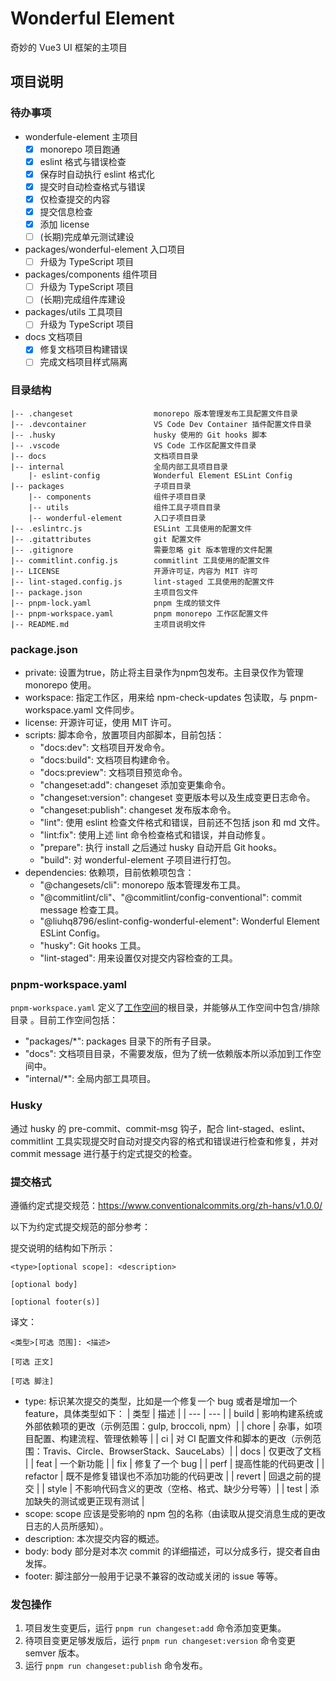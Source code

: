 # Wonderful Element

奇妙的 Vue3 UI 框架的主项目

## 项目说明

### 待办事项

- wonderfule-element 主项目
  - [x] monorepo 项目跑通
  - [x] eslint 格式与错误检查
  - [x] 保存时自动执行 eslint 格式化
  - [x] 提交时自动检查格式与错误
  - [x] 仅检查提交的内容
  - [x] 提交信息检查
  - [x] 添加 license
  - [ ] (长期)完成单元测试建设
- packages/wonderful-element 入口项目
  - [ ] 升级为 TypeScript 项目
- packages/components 组件项目
  - [ ] 升级为 TypeScript 项目
  - [ ] (长期)完成组件库建设
- packages/utils 工具项目
  - [ ] 升级为 TypeScript 项目
- docs 文档项目
  - [x] 修复文档项目构建错误
  - [ ] 完成文档项目样式隔离

### 目录结构

```
|-- .changeset                  monorepo 版本管理发布工具配置文件目录
|-- .devcontainer               VS Code Dev Container 插件配置文件目录
|-- .husky                      husky 使用的 Git hooks 脚本
|-- .vscode                     VS Code 工作区配置文件目录
|-- docs                        文档项目目录
|-- internal                    全局内部工具项目目录
    |- eslint-config            Wonderful Element ESLint Config
|-- packages                    子项目目录
    |-- components              组件子项目目录
    |-- utils                   组件工具子项目目录
    |-- wonderful-element       入口子项目目录
|-- .eslintrc.js                ESLint 工具使用的配置文件
|-- .gitattributes              git 配置文件
|-- .gitignore                  需要忽略 git 版本管理的文件配置
|-- commitlint.config.js        commitlint 工具使用的配置文件
|-- LICENSE                     开源许可证，内容为 MIT 许可
|-- lint-staged.config.js       lint-staged 工具使用的配置文件
|-- package.json                主项目包文件
|-- pnpm-lock.yaml              pnpm 生成的锁文件
|-- pnpm-workspace.yaml         pnpm monorepo 工作区配置文件
|-- README.md                   主项目说明文件
```

### package.json

- private: 设置为true，防止将主目录作为npm包发布。主目录仅作为管理 monorepo 使用。
- workspace: 指定工作区，用来给 npm-check-updates 包读取，与 pnpm-workspace.yaml 文件同步。
- license: 开源许可证，使用 MIT 许可。
- scripts: 脚本命令，放置项目内部脚本，目前包括：
  - "docs:dev": 文档项目开发命令。
  - "docs:build": 文档项目构建命令。
  - "docs:preview": 文档项目预览命令。
  - "changeset:add": changeset 添加变更集命令。
  - "changeset:version": changeset 变更版本号以及生成变更日志命令。
  - "changeset:publish": changeset 发布版本命令。
  - "lint": 使用 eslint 检查文件格式和错误，目前还不包括 json 和 md 文件。
  - "lint:fix": 使用上述 lint 命令检查格式和错误，并自动修复。
  - "prepare": 执行 install 之后通过 husky 自动开启 Git hooks。
  - "build": 对 wonderful-element 子项目进行打包。
- dependencies: 依赖项，目前依赖项包含：
  - "@changesets/cli": monorepo 版本管理发布工具。
  - "@commitlint/cli"、"@commitlint/config-conventional": commit message 检查工具。
  - "@liuhq8796/eslint-config-wonderful-element": Wonderful Element ESLint Config。
  - "husky": Git hooks 工具。
  - "lint-staged": 用来设置仅对提交内容检查的工具。
### pnpm-workspace.yaml

`pnpm-workspace.yaml` 定义了[工作空间](https://pnpm.io/zh/workspaces)的根目录，并能够从工作空间中包含/排除目录 。目前工作空间包括：

 - "packages/*": packages 目录下的所有子目录。
 - "docs": 文档项目目录，不需要发版，但为了统一依赖版本所以添加到工作空间中。
 - "internal/*": 全局内部工具项目。

### Husky

通过 husky 的 pre-commit、commit-msg 钩子，配合 lint-staged、eslint、commitlint 工具实现提交时自动对提交内容的格式和错误进行检查和修复，并对 commit message 进行基于约定式提交的检查。

### 提交格式

遵循约定式提交规范：https://www.conventionalcommits.org/zh-hans/v1.0.0/

以下为约定式提交规范的部分参考：

提交说明的结构如下所示：

```
<type>[optional scope]: <description>

[optional body]

[optional footer(s)]
```

译文：

```
<类型>[可选 范围]: <描述>

[可选 正文]

[可选 脚注]
```

- type: 标识某次提交的类型，比如是一个修复一个 bug 或者是增加一个 feature，具体类型如下：
  | 类型 | 描述 |
  | --- | --- |
  | build | 影响构建系统或外部依赖项的更改（示例范围：gulp, broccoli, npm）|
  | chore | 杂事，如项目配置、构建流程、管理依赖等 |
  | ci | 对 CI 配置文件和脚本的更改（示例范围：Travis、Circle、BrowserStack、SauceLabs）|
  | docs | 仅更改了文档 |
  | feat | 一个新功能 |
  | fix | 修复了一个 bug |
  | perf | 提高性能的代码更改 |
  | refactor | 既不是修复错误也不添加功能的代码更改 |
  | revert | 回退之前的提交 |
  | style | 不影响代码含义的更改（空格、格式、缺少分号等）|
  | test | 添加缺失的测试或更正现有测试 |
- scope: scope 应该是受影响的 npm 包的名称（由读取从提交消息生成的更改日志的人员所感知）。
- description: 本次提交内容的概述。
- body: body 部分是对本次 commit 的详细描述，可以分成多行，提交者自由发挥。
- footer: 脚注部分一般用于记录不兼容的改动或关闭的 issue 等等。

### 发包操作

1. 项目发生变更后，运行 `pnpm run changeset:add` 命令添加变更集。
2. 待项目变更足够发版后，运行 `pnpm run changeset:version` 命令变更 semver 版本。
3. 运行 `pnpm run changeset:publish` 命令发布。
